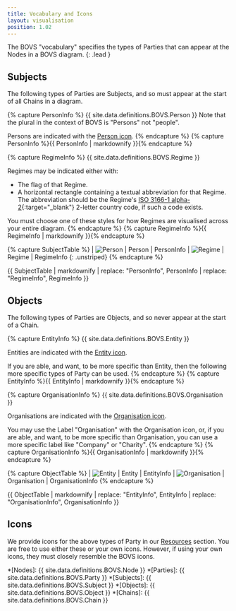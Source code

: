```yaml
---
title: Vocabulary and Icons
layout: visualisation
position: 1.02
---
```


The BOVS "vocabulary" specifies the types of Parties that can appear at the Nodes in a BOVS diagram.
{: .lead }


## Subjects

The following types of Parties are Subjects, and so must appear at the start of all Chains in a diagram.

{% capture PersonInfo %}
{{ site.data.definitions.BOVS.Person }} Note that the plural in the context of BOVS is "Persons" not "people".

Persons are indicated with the [Person icon](/visualisation/resources).
{% endcapture %}
{% capture PersonInfo %}{{ PersonInfo | markdownify }}{% endcapture %}

{% capture RegimeInfo %}
{{ site.data.definitions.BOVS.Regime }}

Regimes may be indicated either with:

* The flag of that Regime.
* A horizontal rectangle containing a textual abbreviation for that Regime. The abbreviation should be the Regime's [ISO 3166-1 alpha-2](https://en.wikipedia.org/wiki/ISO_3166-1_alpha-2){:target="_blank"} 2-letter country code, if such a code exists.

You must choose one of these styles for how Regimes are visualised across your entire diagram.
{% endcapture %}
{% capture RegimeInfo %}{{ RegimeInfo | markdownify }}{% endcapture %}

{% capture SubjectTable %}
| ![Person](bovs-person.jpg) | Person | PersonInfo
| ![Regime](bovs-regime.jpg) | Regime | RegimeInfo
{: .unstriped}
{% endcapture %}

{{ SubjectTable | markdownify
  | replace: "PersonInfo", PersonInfo
  | replace: "RegimeInfo", RegimeInfo
}}


## Objects

The following types of Parties are Objects, and so never appear at the start of a Chain.

{% capture EntityInfo %}
{{ site.data.definitions.BOVS.Entity }}

Entities are indicated with the [Entity icon](/visualisation/resources).

If you are able, and want, to be more specific than Entity, then the following more specific types of Party can be used.
{% endcapture %}
{% capture EntityInfo %}{{ EntityInfo | markdownify }}{% endcapture %}

{% capture OrganisationInfo %}
{{ site.data.definitions.BOVS.Organisation }}

Organisations are indicated with the [Organisation icon](/visualisation/resources).

You may use the Label "Organisation" with the Organisation icon, or, if you are able, and want, to be more specific than Organisation, you can use a more specific label like "Company" or "Charity".
{% endcapture %}
{% capture OrganisationInfo %}{{ OrganisationInfo | markdownify }}{% endcapture %}

{% capture ObjectTable %}
| ![Entity](bovs-person.jpg)       | Entity       | EntityInfo
| ![Organisation](bovs-regime.jpg) | Organisation | OrganisationInfo
{% endcapture %}

{{ ObjectTable | markdownify
  | replace: "EntityInfo", EntityInfo
  | replace: "OrganisationInfo", OrganisationInfo
}}


## Icons

We provide icons for the above types of Party in our [Resources](/visualisation/resources) section. You are free to use either these or your own icons. However, if using your own icons, they must closely resemble the BOVS icons.


*[Nodes]: {{ site.data.definitions.BOVS.Node }}
*[Parties]: {{ site.data.definitions.BOVS.Party }}
*[Subjects]: {{ site.data.definitions.BOVS.Subject }}
*[Objects]: {{ site.data.definitions.BOVS.Object }}
*[Chains]: {{ site.data.definitions.BOVS.Chain }}